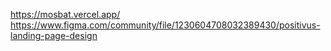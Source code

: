 https://mosbat.vercel.app/
https://www.figma.com/community/file/1230604708032389430/positivus-landing-page-design
